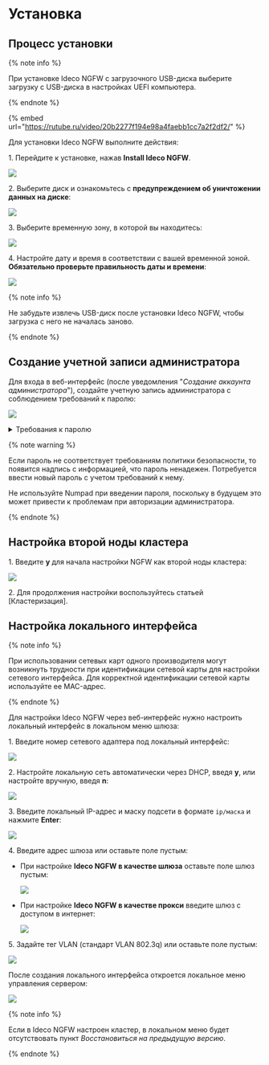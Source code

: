 # Установка

## Процесс установки

{% note info %}

При установке Ideco NGFW с загрузочного USB-диска выберите загрузку с USB-диска в настройках UEFI компьютера.

{% endnote %}

{% embed url="https://rutube.ru/video/20b2277f194e98a4faebb1cc7a2f2df2/" %}
<!-- [Ссылка на видеоинструкцию по установке Ideco NGFW](https://rutube.ru/video/20b2277f194e98a4faebb1cc7a2f2df2/) -->

Для установки Ideco NGFW выполните действия:

1\. Перейдите к установке, нажав **Install Ideco NGFW**.

![](../_images/installation-process.png)

2\. Выберите диск и ознакомьтесь с **предупреждением об уничтожении данных на диске**:

![](../_images/installation-process1.png)

3\. Выберите временную зону, в которой вы находитесь:

![](../_images/installation-process2.png)

4\. Настройте дату и время в соответствии с вашей временной зоной. **Обязательно проверьте правильность даты и времени**:

![](../_images/installation-process3.png)

{% note info %}

Не забудьте извлечь USB-диск после установки Ideco NGFW, чтобы загрузка с него не началась заново.

{% endnote %}

## Создание учетной записи администратора

Для входа в веб-интерфейс (после уведомления "*Создание аккаунта администратора*"), создайте учетную запись администратора с соблюдением требований к паролю:

![](../_images/installation-process4.png)

<details>
<summary>Требования к паролю</summary>

* **Минимальная длина пароля** - 12 символов;
* **Содержит только строчные и заглавные латинские буквы**;
* **Содержит цифры**;
* **Содержит специальные символы** (! # $ % & ' * + и другие).
</details>

{% note warning %}

Если пароль не соответствует требованиям политики безопасности, то появится надпись с информацией, что пароль ненадежен. Потребуется ввести новый пароль с учетом требований к нему.

Не используйте Numpad при введении пароля, поскольку в будущем это может привести к проблемам при авторизации администратора.

{% endnote %}

## Настройка второй ноды кластера

1\. Введите **y** для начала настройки NGFW как второй ноды кластера:

![](../_images/installation-process6.png)

2\. Для продолжения настройки воспользуйтесь статьей [Кластеризация].

## Настройка локального интерфейса

{% note info %}

При использовании сетевых карт одного производителя могут возникнуть трудности при идентификации сетевой карты для настройки сетевого интерфейса.
Для корректной идентификации сетевой карты используйте ее MAC-адрес.

{% endnote %}

Для настройки Ideco NGFW через веб-интерфейс нужно настроить локальный интерфейс в локальном меню шлюза:

1\. Введите номер сетевого адаптера под локальный интерфейс:

![](../_images/installation-process7.png)

2\. Настройте локальную сеть автоматически через DHCP, введя **y**, или настройте вручную, введя **n**:

![](../_images/installation-process8.png)

3\. Введите локальный IP-адрес и маску подсети в формате `ip/маска` и нажмите **Enter**:

![](../_images/installation-process5.png)

4\. Введите адрес шлюза или оставьте поле пустым:
* При настройке **Ideco NGFW в качестве шлюза** оставьте поле шлюз пустым:

   ![](../_images/installation-process9.png)

* При настройке **Ideco NGFW в качестве прокси** введите шлюз с доступом в интернет:

   ![](../_images/installation-process10.png)

5\. Задайте тег VLAN (стандарт VLAN 802.3q) или оставьте поле пустым:

![](../_images/installation-process11.png)

После создания локального интерфейса откроется локальное меню управления сервером: 

![](../_images/local-menu1.png)

{% note info %}

Если в Ideco NGFW настроен кластер, в локальном меню будет отсутствовать пункт _Восстановиться на предыдущую версию_.

{% endnote %}
